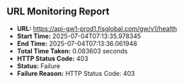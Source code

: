 ## URL Monitoring Report

- **URL:** https://api-gw1-prod1.fisglobal.com/gw/v1/health
- **Start Time:** 2025-07-04T07:13:35.978345
- **End Time:** 2025-07-04T07:13:36.061948
- **Total Time Taken:** 0.083603 seconds
- **HTTP Status Code:** 403
- **Status:** Failure
- **Failure Reason:** HTTP Status Code: 403
